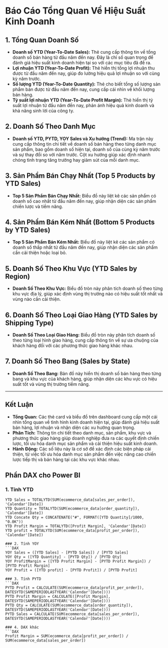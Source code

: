 # Báo Cáo Tổng Quan Về Hiệu Suất Kinh Doanh

## 1. Tổng Quan Doanh Số
- **Doanh số YTD (Year-To-Date Sales):** Thẻ cung cấp thông tin về tổng doanh số bán hàng từ đầu năm đến nay. Đây là chỉ số quan trọng để đánh giá hiệu suất kinh doanh hiện tại so với các mục tiêu đã đề ra.
- **Lợi nhuận YTD (Year-To-Date Profit):** Thẻ hiển thị tổng lợi nhuận thu được từ đầu năm đến nay, giúp đo lường hiệu quả lợi nhuận so với cùng kỳ năm trước.
- **Số lượng YTD (Year-To-Date Quantity):** Thẻ cho biết tổng số lượng sản phẩm bán được từ đầu năm đến nay, cung cấp cái nhìn về khối lượng bán hàng.
- **Tỷ suất lợi nhuận YTD (Year-To-Date Profit Margin):** Thẻ hiển thị tỷ suất lợi nhuận từ đầu năm đến nay, phản ánh hiệu quả kinh doanh và khả năng sinh lời của công ty.

## 2. Doanh Số Theo Danh Mục
- **Doanh số YTD, PYTD, YOY Sales và Xu hướng (Trend):** Ma trận này cung cấp thông tin chi tiết về doanh số bán hàng theo từng danh mục sản phẩm, bao gồm doanh số hiện tại, doanh số của cùng kỳ năm trước và sự thay đổi so với năm trước. Cột xu hướng giúp xác định nhanh chóng tình trạng tăng trưởng hay giảm sút của mỗi danh mục.

## 3. Sản Phẩm Bán Chạy Nhất (Top 5 Products by YTD Sales)
- **Top 5 Sản Phẩm Bán Chạy Nhất:** Biểu đồ này liệt kê các sản phẩm có doanh số cao nhất từ đầu năm đến nay, giúp nhận diện các sản phẩm chiến lược và tiềm năng.

## 4. Sản Phẩm Bán Kém Nhất (Bottom 5 Products by YTD Sales)
- **Top 5 Sản Phẩm Bán Kém Nhất:** Biểu đồ này liệt kê các sản phẩm có doanh số thấp nhất từ đầu năm đến nay, giúp nhận diện các sản phẩm cần cải thiện hoặc loại bỏ.

## 5. Doanh Số Theo Khu Vực (YTD Sales by Region)
- **Doanh Số Theo Khu Vực:** Biểu đồ tròn này phân tích doanh số theo từng khu vực địa lý, giúp xác định vùng thị trường nào có hiệu suất tốt nhất và vùng nào cần cải thiện.

## 6. Doanh Số Theo Loại Giao Hàng (YTD Sales by Shipping Type)
- **Doanh Số Theo Loại Giao Hàng:** Biểu đồ tròn này phân tích doanh số theo từng loại hình giao hàng, cung cấp thông tin về sự ưa chuộng của khách hàng đối với các phương thức giao hàng khác nhau.

## 7. Doanh Số Theo Bang (Sales by State)
- **Doanh Số Theo Bang:** Bản đồ này hiển thị doanh số bán hàng theo từng bang và khu vực của khách hàng, giúp nhận diện các khu vực có hiệu suất tốt và vùng thị trường tiềm năng.

---

## Kết Luận
- **Tổng Quan:** Các thẻ card và biểu đồ trên dashboard cung cấp một cái nhìn tổng quan về tình hình kinh doanh hiện tại, giúp đánh giá hiệu suất bán hàng, lợi nhuận và nhận diện các xu hướng quan trọng.
- **Phân Tích:** Thông tin chi tiết theo danh mục, sản phẩm, khu vực và phương thức giao hàng giúp doanh nghiệp đưa ra các quyết định chiến lược, tối ưu hóa danh mục sản phẩm và cải thiện hiệu suất kinh doanh.
- **Hành Động:** Các số liệu này là cơ sở để xác định các biện pháp cải thiện, từ việc tối ưu hóa danh mục sản phẩm đến việc nâng cao chiến lược tiếp thị và bán hàng tại các khu vực khác nhau.

## Phần DAX cho Power BI

### 1. Tính YTD
```DAX
YTD Sales = TOTALYTD(SUM(ecommerce_data[sales_per_order]), 'Calendar'[Date])
YTD Quantity = TOTALYTD(SUM(ecommerce_data[order_quantity]), 'Calendar'[Date])
YTD Concate Qty = CONCATENATE("#", FORMAT([YTD Quantity]/1000, "0.0K"))
YTD Profit Margin = TOTALYTD([Profit Margin], 'Calendar'[Date])
YTD profit = TOTALYTD(SUM(ecommerce_data[profit_per_order]), 'Calendar'[Date])

### 2. Tính YOY
```DAX
YOY Sales = ([YTD Sales] - [PYTD Sales]) / [PYTD Sales]
YOY Qty = ([YTD Quantity] - [PYTD Qty]) / [PYTD Qty]
YOY ProfitMargin = ([YTD Profit Margin] - [PYTD Profit Margin]) / [PYTD Profit Margin]
YOY Profit = ([YTD profit] - [PYTD Profit]) / [PYTD Profit]

### 3. Tính PYTD
```DAX
PYTD Profit = CALCULATE(SUM(ecommerce_data[profit_per_order]), DATESYTD(SAMEPERIODLASTYEAR('Calendar'[Date])))
PYTD Profit Margin = CALCULATE([Profit Margin], DATESYTD(SAMEPERIODLASTYEAR('Calendar'[Date])))
PYTD Qty = CALCULATE(SUM(ecommerce_data[order_quantity]), DATESYTD(SAMEPERIODLASTYEAR('Calendar'[Date])))
PYTD Sales = CALCULATE(SUM(ecommerce_data[sales_per_order]), DATESYTD(SAMEPERIODLASTYEAR('Calendar'[Date])))

### 4. DAX khác
```DAX
Profit Margin = SUM(ecommerce_data[profit_per_order]) / SUM(ecommerce_data[sales_per_order])

